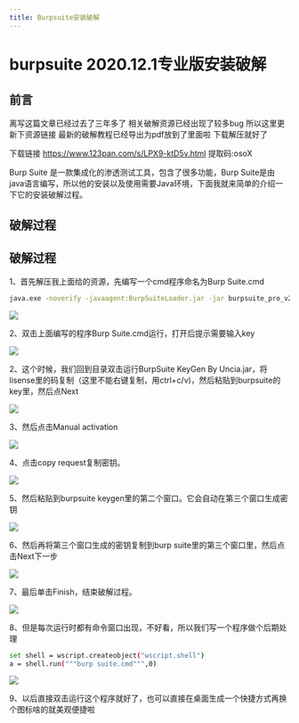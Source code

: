 ```yaml
---
title: Burpsuite安装破解
---
```


# burpsuite 2020.12.1专业版安装破解

## 前言

离写这篇文章已经过去了三年多了 相关破解资源已经出现了较多bug 所以这里更新下资源链接 最新的破解教程已经导出为pdf放到了里面啦 下载解压就好了

下载链接
https://www.123pan.com/s/LPX9-ktD5v.html
提取码:osoX

Burp Suite 是一款集成化的渗透测试工具，包含了很多功能，Burp Suite是由java语言编写，所以他的安装以及使用需要Java环境，下面我就来简单的介绍一下它的安装破解过程。

## 破解过程

## 破解过程

1、首先解压我上面给的资源，先编写一个cmd程序命名为Burp Suite.cmd

```bash
java.exe -noverify -javaagent:BurpSuiteLoader.jar -jar burpsuite_pro_v2020.12.1.jar
```

![](https://ckcsec.oss-cn-hangzhou.aliyuncs.com/img/20210204155029160.png)

2、双击上面编写的程序Burp Suite.cmd运行，打开后提示需要输入key

![](https://ckcsec.oss-cn-hangzhou.aliyuncs.com/img/20210204155140956.png)

2、这个时候，我们回到目录双击运行BurpSuite KeyGen By Uncia.jar，将lisense里的码复制（这里不能右键复制，用ctrl+c/v)，然后粘贴到burpsuite的key里，然后点Next

![](https://ckcsec.oss-cn-hangzhou.aliyuncs.com/img/2021020415541217.png)

3、然后点击Manual activation

![](https://ckcsec.oss-cn-hangzhou.aliyuncs.com/img/2021020415553136.png)

4、点击copy request复制密钥。

![](https://ckcsec.oss-cn-hangzhou.aliyuncs.com/img/20210204155734746.png)

5、然后粘贴到burpsuite keygen里的第二个窗口。它会自动在第三个窗口生成密钥

![](https://ckcsec.oss-cn-hangzhou.aliyuncs.com/img/20210204155707219.png)

6、然后再将第三个窗口生成的密钥复制到burp suite里的第三个窗口里，然后点击Next下一步

![](https://ckcsec.oss-cn-hangzhou.aliyuncs.com/img/20210204155937281.png)

7、最后单击Finish，结束破解过程。

![](https://ckcsec.oss-cn-hangzhou.aliyuncs.com/img/20210204160144773.png)

8、但是每次运行时都有命令窗口出现，不好看，所以我们写一个程序做个后期处理

```bash
set shell = wscript.createobject("wscript.shell")
a = shell.run("""burp suite.cmd""",0)
```

![](https://img-blog.csdnimg.cn/20210204160508490.png)

9、以后直接双击运行这个程序就好了，也可以直接在桌面生成一个快捷方式再换个图标啥的就美观便捷啦

